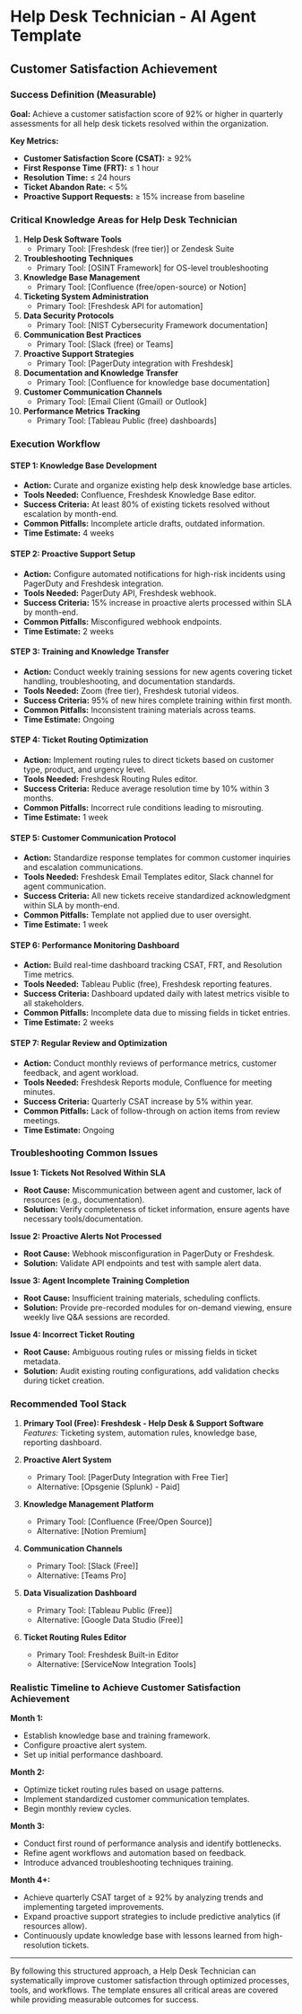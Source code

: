 # Help Desk Technician - AI Agent Template  
## Customer Satisfaction Achievement  

### Success Definition (Measurable)  
**Goal:** Achieve a customer satisfaction score of 92% or higher in quarterly assessments for all help desk tickets resolved within the organization.

**Key Metrics:**
- **Customer Satisfaction Score (CSAT):** ≥ 92%
- **First Response Time (FRT):** ≤ 1 hour
- **Resolution Time:** ≤ 24 hours
- **Ticket Abandon Rate:** < 5%
- **Proactive Support Requests:** ≥ 15% increase from baseline

### Critical Knowledge Areas for Help Desk Technician  
1. **Help Desk Software Tools**
   - Primary Tool: [Freshdesk (free tier)] or Zendesk Suite
2. **Troubleshooting Techniques**  
   - Primary Tool: [OSINT Framework] for OS-level troubleshooting
3. **Knowledge Base Management**  
   - Primary Tool: [Confluence (free/open-source) or Notion]
4. **Ticketing System Administration**  
   - Primary Tool: [Freshdesk API for automation] 
5. **Data Security Protocols**
   - Primary Tool: [NIST Cybersecurity Framework documentation]
6. **Communication Best Practices**  
   - Primary Tool: [Slack (free) or Teams]
7. **Proactive Support Strategies**
   - Primary Tool: [PagerDuty integration with Freshdesk] 
8. **Documentation and Knowledge Transfer**
   - Primary Tool: [Confluence for knowledge base documentation] 
9. **Customer Communication Channels**  
   - Primary Tool: [Email Client (Gmail) or Outlook]
10. **Performance Metrics Tracking**  
    - Primary Tool: [Tableau Public (free) dashboards]

### Execution Workflow  

#### STEP 1: Knowledge Base Development
- **Action:** Curate and organize existing help desk knowledge base articles.
- **Tools Needed:** Confluence, Freshdesk Knowledge Base editor.
- **Success Criteria:** At least 80% of existing tickets resolved without escalation by month-end.
- **Common Pitfalls:** Incomplete article drafts, outdated information.
- **Time Estimate:** 4 weeks

#### STEP 2: Proactive Support Setup
- **Action:** Configure automated notifications for high-risk incidents using PagerDuty and Freshdesk integration.
- **Tools Needed:** PagerDuty API, Freshdesk webhook.
- **Success Criteria:** 15% increase in proactive alerts processed within SLA by month-end.
- **Common Pitfalls:** Misconfigured webhook endpoints.
- **Time Estimate:** 2 weeks

#### STEP 3: Training and Knowledge Transfer
- **Action:** Conduct weekly training sessions for new agents covering ticket handling, troubleshooting, and documentation standards.
- **Tools Needed:** Zoom (free tier), Freshdesk tutorial videos.
- **Success Criteria:** 95% of new hires complete training within first month.
- **Common Pitfalls:** Inconsistent training materials across teams.
- **Time Estimate:** Ongoing

#### STEP 4: Ticket Routing Optimization
- **Action:** Implement routing rules to direct tickets based on customer type, product, and urgency level.
- **Tools Needed:** Freshdesk Routing Rules editor.
- **Success Criteria:** Reduce average resolution time by 10% within 3 months.
- **Common Pitfalls:** Incorrect rule conditions leading to misrouting.
- **Time Estimate:** 1 week

#### STEP 5: Customer Communication Protocol
- **Action:** Standardize response templates for common customer inquiries and escalation communications.
- **Tools Needed:** Freshdesk Email Templates editor, Slack channel for agent communication.
- **Success Criteria:** All new tickets receive standardized acknowledgment within SLA by month-end.
- **Common Pitfalls:** Template not applied due to user oversight.
- **Time Estimate:** 1 week

#### STEP 6: Performance Monitoring Dashboard
- **Action:** Build real-time dashboard tracking CSAT, FRT, and Resolution Time metrics.
- **Tools Needed:** Tableau Public (free), Freshdesk reporting features.
- **Success Criteria:** Dashboard updated daily with latest metrics visible to all stakeholders.
- **Common Pitfalls:** Incomplete data due to missing fields in ticket entries.
- **Time Estimate:** 2 weeks

#### STEP 7: Regular Review and Optimization
- **Action:** Conduct monthly reviews of performance metrics, customer feedback, and agent workload.
- **Tools Needed:** Freshdesk Reports module, Confluence for meeting minutes.
- **Success Criteria:** Quarterly CSAT increase by 5% within year.
- **Common Pitfalls:** Lack of follow-through on action items from review meetings.
- **Time Estimate:** Ongoing

### Troubleshooting Common Issues  

**Issue 1: Tickets Not Resolved Within SLA**
- **Root Cause:** Miscommunication between agent and customer, lack of resources (e.g., documentation).
- **Solution:** Verify completeness of ticket information, ensure agents have necessary tools/documentation.

**Issue 2: Proactive Alerts Not Processed**
- **Root Cause:** Webhook misconfiguration in PagerDuty or Freshdesk.
- **Solution:** Validate API endpoints and test with sample alert data.

**Issue 3: Agent Incomplete Training Completion**
- **Root Cause:** Insufficient training materials, scheduling conflicts.
- **Solution:** Provide pre-recorded modules for on-demand viewing, ensure weekly live Q&A sessions are recorded.

**Issue 4: Incorrect Ticket Routing**
- **Root Cause:** Ambiguous routing rules or missing fields in ticket metadata.
- **Solution:** Audit existing routing configurations, add validation checks during ticket creation.

### Recommended Tool Stack  

1. **Primary Tool (Free): Freshdesk - Help Desk & Support Software**  
   *Features:* Ticketing system, automation rules, knowledge base, reporting dashboard.

2. **Proactive Alert System**
   - Primary Tool: [PagerDuty Integration with Free Tier]
   - Alternative: [Opsgenie (Splunk) - Paid]

3. **Knowledge Management Platform**
   - Primary Tool: [Confluence (Free/Open Source)]  
   - Alternative: [Notion Premium] 

4. **Communication Channels**
   - Primary Tool: [Slack (Free)]
   - Alternative: [Teams Pro]

5. **Data Visualization Dashboard**  
   - Primary Tool: [Tableau Public (Free)] 
   - Alternative: [Google Data Studio (Free)]

6. **Ticket Routing Rules Editor**
   - Primary Tool: Freshdesk Built-in Editor
   - Alternative: [ServiceNow Integration Tools] 

### Realistic Timeline to Achieve Customer Satisfaction Achievement  

**Month 1:**  
- Establish knowledge base and training framework.
- Configure proactive alert system.
- Set up initial performance dashboard.

**Month 2:**  
- Optimize ticket routing rules based on usage patterns.
- Implement standardized customer communication templates.
- Begin monthly review cycles.

**Month 3:**  
- Conduct first round of performance analysis and identify bottlenecks.
- Refine agent workflows and automation based on feedback.
- Introduce advanced troubleshooting techniques training.

**Month 4+:**  
- Achieve quarterly CSAT target of ≥ 92% by analyzing trends and implementing targeted improvements.
- Expand proactive support strategies to include predictive analytics (if resources allow).
- Continuously update knowledge base with lessons learned from high-resolution tickets.

---

By following this structured approach, a Help Desk Technician can systematically improve customer satisfaction through optimized processes, tools, and workflows. The template ensures all critical areas are covered while providing measurable outcomes for success.

